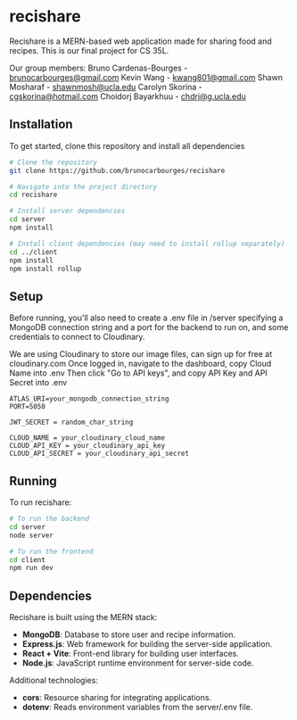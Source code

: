 # recishare

Recishare is a MERN-based web application made for sharing food and recipes. This is our final project for CS 35L.

Our group members:
Bruno Cardenas-Bourges - brunocarbourges@gmail.com
Kevin Wang - kwang801@gmail.com
Shawn Mosharaf - shawnmosh@ucla.edu
Carolyn Skorina - cgskorina@hotmail.com
Choidorj Bayarkhuu - chdrj@g.ucla.edu

## Installation
To get started, clone this repository and install all dependencies

```bash
# Clone the repository
git clone https://github.com/brunocarbourges/recishare

# Navigate into the project directory
cd recishare

# Install server dependencies
cd server
npm install

# Install client dependencies (may need to install rollup separately)
cd ../client
npm install
npm install rollup
```

## Setup
Before running, you'll also need to create a .env file in /server specifying a MongoDB connection string and a port for the backend to run on, and some credentials to connect to Cloudinary.

We are using Cloudinary to store our image files, can sign up for free at cloudinary.com
Once logged in, navigate to the dashboard, copy Cloud Name into .env
Then click "Go to API keys", and copy API Key and API Secret into .env


```
ATLAS_URI=your_mongodb_connection_string
PORT=5050

JWT_SECRET = random_char_string

CLOUD_NAME = your_cloudinary_cloud_name
CLOUD_API_KEY = your_cloudinary_api_key
CLOUD_API_SECRET = your_cloudinary_api_secret
```

## Running
To run recishare:

```bash
# To run the backend
cd server
node server

# To run the frontend
cd client
npm run dev
```

## Dependencies
Recishare is built using the MERN stack:
- **MongoDB**: Database to store user and recipe information.
- **Express.js**: Web framework for building the server-side application.
- **React + Vite**: Front-end library for building user interfaces.
- **Node.js**: JavaScript runtime environment for server-side code.

Additional technologies:
- **cors**: Resource sharing for integrating applications.
- **dotenv**: Reads environment variables from the server/.env file.


